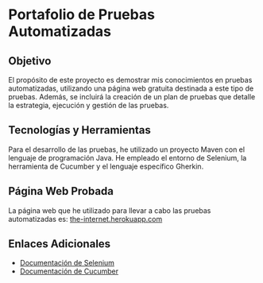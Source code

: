 # Portafolio de Pruebas Automatizadas

## Objetivo
El propósito de este proyecto es demostrar mis conocimientos en pruebas automatizadas, utilizando una página web gratuita destinada a este tipo de pruebas. Además, se incluirá la creación de un plan de pruebas que detalle la estrategia, ejecución y gestión de las pruebas.

## Tecnologías y Herramientas
Para el desarrollo de las pruebas, he utilizado un proyecto Maven con el lenguaje de programación Java. He empleado el entorno de Selenium, la herramienta de Cucumber y el lenguaje específico Gherkin.

## Página Web Probada
La página web que he utilizado para llevar a cabo las pruebas automatizadas es: [the-internet.herokuapp.com](https://the-internet.herokuapp.com/)

## Enlaces Adicionales
- [Documentación de Selenium](https://www.selenium.dev/documentation/en/)
- [Documentación de Cucumber](https://cucumber.io/docs/cucumber/)

